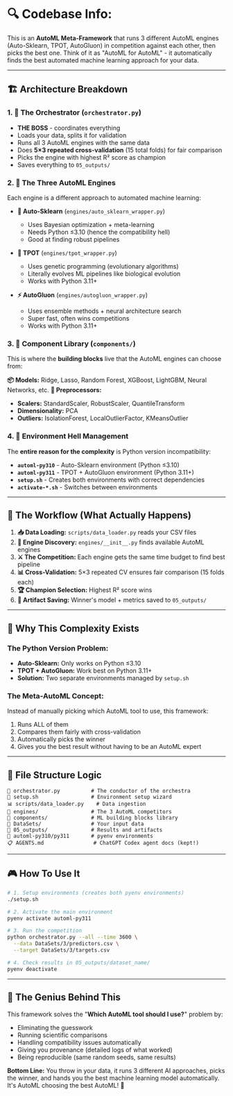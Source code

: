 # 🔍 **Codebase Info:** 
This is an **AutoML Meta-Framework** that runs 3 different AutoML engines (Auto-Sklearn, TPOT, AutoGluon) in competition against each other, then picks the best one. Think of it as "AutoML for AutoML" - it automatically finds the best automated machine learning approach for your data.

---

## **🏗️ Architecture Breakdown**

### **1. 🎯 The Orchestrator (`orchestrator.py`)**
- **THE BOSS** - coordinates everything
- Loads your data, splits it for validation
- Runs all 3 AutoML engines with the same data
- Does **5×3 repeated cross-validation** (15 total folds) for fair comparison
- Picks the engine with highest R² score as champion
- Saves everything to `05_outputs/`

### **2. 🤖 The Three AutoML Engines**
Each engine is a different approach to automated machine learning:

- **🔬 Auto-Sklearn** (`engines/auto_sklearn_wrapper.py`)
  - Uses Bayesian optimization + meta-learning
  - Needs Python ≤3.10 (hence the compatibility hell)
  - Good at finding robust pipelines

- **🧬 TPOT** (`engines/tpot_wrapper.py`) 
  - Uses genetic programming (evolutionary algorithms)
  - Literally evolves ML pipelines like biological evolution
  - Works with Python 3.11+

- **⚡ AutoGluon** (`engines/autogluon_wrapper.py`)
  - Uses ensemble methods + neural architecture search
  - Super fast, often wins competitions
  - Works with Python 3.11+

### **3. 🧩 Component Library (`components/`)**
This is where the **building blocks** live that the AutoML engines can choose from:

**📦 Models:** Ridge, Lasso, Random Forest, XGBoost, LightGBM, Neural Networks, etc.
**🔧 Preprocessors:** 
- **Scalers:** StandardScaler, RobustScaler, QuantileTransform
- **Dimensionality:** PCA 
- **Outliers:** IsolationForest, LocalOutlierFactor, KMeansOutlier

### **4. 🐍 Environment Hell Management**
The **entire reason for the complexity** is Python version incompatibility:

- **`automl-py310`** - Auto-Sklearn environment (Python ≤3.10)
- **`automl-py311`** - TPOT + AutoGluon environment (Python 3.11+)
- **`setup.sh`** - Creates both environments with correct dependencies
- **`activate-*.sh`** - Switches between environments

---

## **🔄 The Workflow (What Actually Happens)**

1. **📥 Data Loading:** `scripts/data_loader.py` reads your CSV files
2. **🎲 Engine Discovery:** `engines/__init__.py` finds available AutoML engines
3. **⚔️ The Competition:** Each engine gets the same time budget to find best pipeline
4. **📊 Cross-Validation:** 5×3 repeated CV ensures fair comparison (15 folds each)
5. **🏆 Champion Selection:** Highest R² score wins
6. **💾 Artifact Saving:** Winner's model + metrics saved to `05_outputs/`

---

## **🤔 Why This Complexity Exists**

### **The Python Version Problem:**
- **Auto-Sklearn:** Only works on Python ≤3.10
- **TPOT + AutoGluon:** Work best on Python 3.11+
- **Solution:** Two separate environments managed by `setup.sh`

### **The Meta-AutoML Concept:**
Instead of manually picking which AutoML tool to use, this framework:
1. Runs ALL of them
2. Compares them fairly with cross-validation
3. Automatically picks the winner
4. Gives you the best result without having to be an AutoML expert

---

## **📁 File Structure Logic**

```
🎯 orchestrator.py          # The conductor of the orchestra
🔧 setup.sh                 # Environment setup wizard
📊 scripts/data_loader.py    # Data ingestion
🤖 engines/                 # The 3 AutoML competitors
🧩 components/              # ML building blocks library
📁 DataSets/                # Your input data
💾 05_outputs/              # Results and artifacts
🐍 automl-py310/py311       # pyenv environments
📋 AGENTS.md                # ChatGPT Codex agent docs (kept!)
```

---

## **🎮 How To Use It**

```bash
# 1. Setup environments (creates both pyenv environments)
./setup.sh

# 2. Activate the main environment
pyenv activate automl-py311

# 3. Run the competition
python orchestrator.py --all --time 3600 \
  --data DataSets/3/predictors.csv \
  --target DataSets/3/targets.csv

# 4. Check results in 05_outputs/dataset_name/
pyenv deactivate
```

---

## **🧠 The Genius Behind This**

This framework solves the "**Which AutoML tool should I use?**" problem by:
- Eliminating the guesswork
- Running scientific comparisons
- Handling compatibility issues automatically  
- Giving you provenance (detailed logs of what worked)
- Being reproducible (same random seeds, same results)

**Bottom Line:** You throw in your data, it runs 3 different AI approaches, picks the winner, and hands you the best machine learning model automatically. It's AutoML choosing the best AutoML! 🤯



